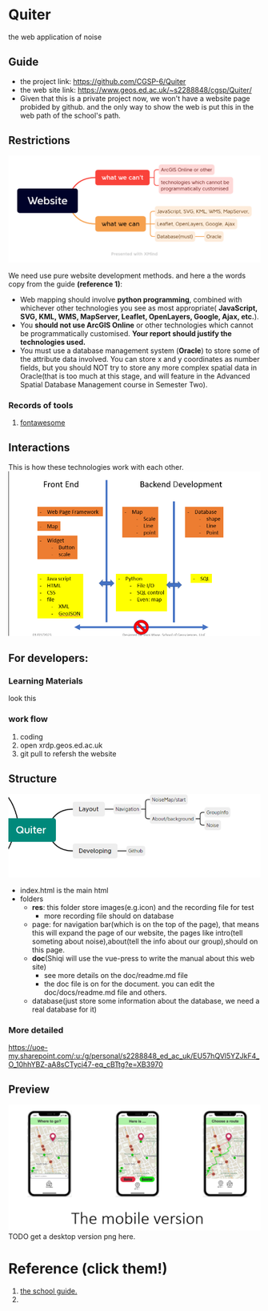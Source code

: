 # Quiter
the web application of noise

## Guide

- the project link: https://github.com/CGSP-6/Quiter 
- the web site link: https://www.geos.ed.ac.uk/~s2288848/cgsp/Quiter/ 
- Given that this is a private project now, we won't have a website page probided by github. and the only way to show the web is put this in the web path of the school's path.
## Restrictions
![the png](./res/img/Website.png)

We need use pure website development methods.
and here a the words copy from the guide **(reference 1)**:

- Web mapping should involve **python programming**, combined with whichever other
technologies you see as most appropriate( **JavaScript, SVG, KML, WMS, MapServer,
Leaflet, OpenLayers, Google, Ajax, etc.**).
- You **should not use ArcGIS Online** or other
technologies which cannot be programmatically customised. **Your report should justify the
technologies used.**
- You must use a database management system (**Oracle**) to store some of the attribute data
involved. You can store x and y coordinates as number fields, but you should NOT try to
store any more complex spatial data in Oracle(that is too much at this stage, and will feature in the Advanced Spatial Database Management course in Semester Two).
### Records of tools
1. [fontawesome](https://fontawesome.com/kits/d9dae18b78/use?welcome=yes)
## Interactions
This is how these technologies work with each other.
![the png](./res/img/2023-01-01.png)

## For developers:
### Learning Materials
look this
### work flow
1. coding
2. open xrdp.geos.ed.ac.uk
3. git pull to refersh the website
## Structure
![the png](./res/img/2023-01-01-structure.png)

- index.html is the main html
- folders
  - **res**: this folder store images(e.g.icon) and the recording file for test
    - more recording file should on database
  - page: for navigation bar(which is on the top of the page), that means this will expand the page of our website, the pages like intro(tell someting about noise),about(tell the info about our group),should on this page.
  - **doc**(Shiqi will use the vue-press to write the manual about this web site)
    - see more details on the doc/readme.md file
    - the doc file is on for the document. you can edit the doc/docs/readme.md file and others.
  - database(just store some information about the database, we need a real database for it)
### More detailed 
https://uoe-my.sharepoint.com/:u:/g/personal/s2288848_ed_ac_uk/EU57hQVl5YZJkF4_O_10hhYBZ-aA8sCTyci47-eq_cBTtg?e=XB3970 
## Preview
![the png](./res/img/2023-01-01-mobile.png)
TODO get a desktop version png here.
  # Reference (click them!)
  1. [the school guide.](https://www.geos.ed.ac.uk/~bmg/teaching/rppp/week3/Capital%20Greenspaces%20Project.pdf)
  2. 
